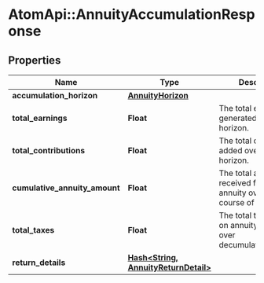 # AtomApi::AnnuityAccumulationResponse

## Properties
Name | Type | Description | Notes
------------ | ------------- | ------------- | -------------
**accumulation_horizon** | [**AnnuityHorizon**](AnnuityHorizon.md) |  | 
**total_earnings** | **Float** | The total earnings generated over the horizon. | 
**total_contributions** | **Float** | The total contributinos added over the horizon. | 
**cumulative_annuity_amount** | **Float** | The total amount received from the annuity over the course of the plan. | 
**total_taxes** | **Float** | The total taxes paid on annuity payments over decumulation_horizon. | 
**return_details** | [**Hash&lt;String, AnnuityReturnDetail&gt;**](AnnuityReturnDetail.md) |  | 


